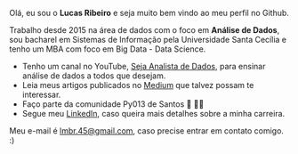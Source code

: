 Olá, eu sou o __Lucas Ribeiro__ e seja muito bem vindo ao meu perfil no Github.

Trabalho desde 2015 na área de dados com o foco em __Análise de Dados__, sou bacharel em Sistemas de Informação pela Universidade Santa Cecília e tenho um MBA com foco em Big Data - Data Science.


* Tenho um canal no YouTube, [Seja Analista de Dados](https://www.youtube.com/channel/UCdHcGHqsxDOK8tDJf96x1SA), para ensinar análise de dados a todos que desejam.
* Leia meus artigos publicados no [Medium](https://lucasmbribeiro.medium.com/) que talvez possam te interessar.
* Faço parte da comunidade Py013 de Santos 🐍 👨‍💻
* Segue meu [LinkedIn](https://www.linkedin.com/in/lucasmbribeiro/), caso queira mais detalhes sobre a minha carreira.

Meu e-mail é lmbr.45@gmail.com, caso precise entrar em contato comigo. :) 
